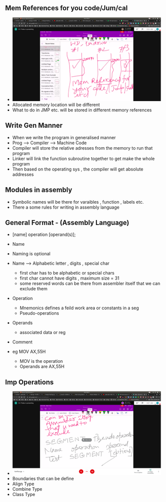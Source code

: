 ## Mem References for you code/Jum/cal
- ![mem_rf](mem_rf.jpg)
- Allocated memory location will be different
- What to do in JMP etc. will be stored in different memory references

## Write Gen Manner
- When we write the program in generalised manner
- Prog --> Compiler --> Machine Code
- Compiler will store the relative adresses from the memory to run that program
- Linker will link the function subroutine together to get make the whole program 
- Then based on the operating sys , the compiler will get absolute addresses

## Modules in assembly
- Symbolic names will be there for varaibles , function , labels etc.
- There a some rules for writing in assembly language

## General Format - (Assembly Language)
- [name] operation [operand(s)];
- Name
 - Naming is optional
 - Name --> Alphabetic letter , digits , special char
    - first char has to be alphabetic or special chars
    - first char cannot have digits , maximum size = 31
    - some reserved words can be there from assembler itself that we can exclude them
- Operation 
   - Mnemonics defines a feild work area or constants in a seg
   - Pseudo-operations
- Operands
   - associated data or reg
- Comment


- eg MOV AX,55H
  - MOV is the operation
  - Operands are AX,55H

## Imp Operations
- ![sgmnt](sgmnt.jpg)
- Boundaries that can be define
- Align Type
- Combine Type
- Class Type